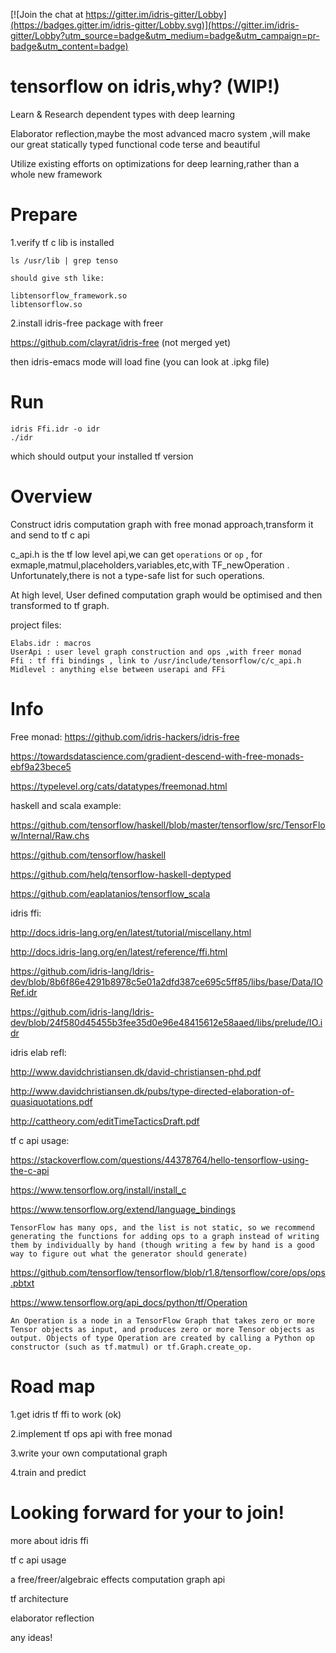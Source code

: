 [![Join the chat at https://gitter.im/idris-gitter/Lobby](https://badges.gitter.im/idris-gitter/Lobby.svg)](https://gitter.im/idris-gitter/Lobby?utm_source=badge&utm_medium=badge&utm_campaign=pr-badge&utm_content=badge)

# tensorflow on idris,why? (WIP!)
Learn & Research dependent types with deep learning

Elaborator reflection,maybe the most advanced macro system ,will make our great statically typed functional code terse and beautiful

Utilize existing efforts on optimizations for deep learning,rather than a whole new framework

# Prepare
1.verify tf c lib is installed
```
ls /usr/lib | grep tenso

should give sth like:

libtensorflow_framework.so
libtensorflow.so

```

2.install idris-free package with freer

https://github.com/clayrat/idris-free (not merged yet)

then idris-emacs mode will load fine (you can look at .ipkg file)

# Run
```
idris Ffi.idr -o idr
./idr
```

which should output your installed tf version

# Overview
Construct idris computation graph with free monad approach,transform it and send to tf c api

c_api.h is the tf low level api,we can get `operations` or `op` , for exmaple,matmul,placeholders,variables,etc,with TF_newOperation . Unfortunately,there is not a type-safe list for such operations. 

At high level, User defined computation graph would be optimised and then transformed to tf graph.

project files:

```
Elabs.idr : macros
UserApi : user level graph construction and ops ,with freer monad
Ffi : tf ffi bindings , link to /usr/include/tensorflow/c/c_api.h
Midlevel : anything else between userapi and FFi
```

# Info
Free monad:
https://github.com/idris-hackers/idris-free

https://towardsdatascience.com/gradient-descend-with-free-monads-ebf9a23bece5

https://typelevel.org/cats/datatypes/freemonad.html

haskell and scala example:

https://github.com/tensorflow/haskell/blob/master/tensorflow/src/TensorFlow/Internal/Raw.chs

https://github.com/tensorflow/haskell

https://github.com/helq/tensorflow-haskell-deptyped

https://github.com/eaplatanios/tensorflow_scala

idris ffi:

http://docs.idris-lang.org/en/latest/tutorial/miscellany.html

http://docs.idris-lang.org/en/latest/reference/ffi.html

https://github.com/idris-lang/Idris-dev/blob/8b6f86e4291b8978c5e01a2dfd387ce695c5ff85/libs/base/Data/IORef.idr

https://github.com/idris-lang/Idris-dev/blob/24f580d45455b3fee35d0e96e48415612e58aaed/libs/prelude/IO.idr

idris elab refl:

http://www.davidchristiansen.dk/david-christiansen-phd.pdf

http://www.davidchristiansen.dk/pubs/type-directed-elaboration-of-quasiquotations.pdf

http://cattheory.com/editTimeTacticsDraft.pdf

tf c api usage:

https://stackoverflow.com/questions/44378764/hello-tensorflow-using-the-c-api

https://www.tensorflow.org/install/install_c

https://www.tensorflow.org/extend/language_bindings

`TensorFlow has many ops, and the list is not static, so we recommend generating the functions for adding ops to a graph instead of writing them by individually by hand (though writing a few by hand is a good way to figure out what the generator should generate)`

https://github.com/tensorflow/tensorflow/blob/r1.8/tensorflow/core/ops/ops.pbtxt

https://www.tensorflow.org/api_docs/python/tf/Operation

`An Operation is a node in a TensorFlow Graph that takes zero or more Tensor objects as input, and produces zero or more Tensor objects as output. Objects of type Operation are created by calling a Python op constructor (such as tf.matmul) or tf.Graph.create_op.`

# Road map

1.get idris tf ffi to work (ok)

2.implement tf ops api with free monad 

3.write your own computational graph

4.train and predict

# Looking forward for your to join!

more about idris ffi

tf c api usage

a free/freer/algebraic effects computation graph api

tf architecture

elaborator reflection

any ideas!
